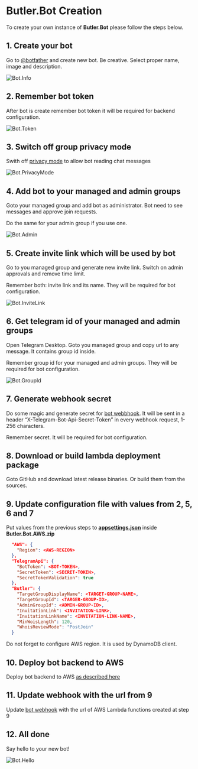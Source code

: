 # Butler.Bot Creation

To create your own instance of **Butler.Bot** please follow the steps below. 

## 1. Create your bot
Go to [@botfather](https://t.me/botfather) and create new bot. Be creative. Select proper name, image and description.

![Bot.Info](Images/Bot.Info.png)

## 2. Remember bot token
After bot is create remember bot token it will be required for backend configuration.

![Bot.Token](Images/Bot.Token.png)

## 3. Switch off group privacy mode

Swith off [privacy mode](https://core.telegram.org/bots/features#privacy-mode) to allow bot reading chat messages

![Bot.PrivacyMode](Images/Bot.PrivacyMode.png)

## 4. Add bot to your managed and admin groups
Goto your managed group and add bot as administrator. Bot need to see messages and approve join requests.

Do the same for your admin group if you use one.

![Bot.Admin](Images/Bot.Admin.png)

## 5. Create invite link which will be used by bot
Go to you managed group and generate new invite link. Switch on admin approvals and remove time limit.

Remember both: invite link and its name. They will be required for bot configuration.

![Bot.InviteLink](Images/Bot.InviteLink.png)

## 6. Get telegram id of your managed and admin groups

Open Telegram Desktop. Goto you managed group and copy url to any message. It contains group id inside.

Remember group id for your managed and admin groups. They will be required for bot configuration.

![Bot.GroupId](Images/Bot.GroupId.png)

## 7. Generate webhook secret

Do some magic and generate secret for [bot webbhook](https://core.telegram.org/bots/api#setwebhook). It will be sent in a header “X-Telegram-Bot-Api-Secret-Token” in every webhook request, 1-256 characters.

Remember secret. It will be required for bot configuration.

## 8. Download or build lambda deployment package

Goto GitHub and download latest release binaries. Or build them from the sources. 

## 9. Update configuration file with values from 2, 5, 6 and 7

Put values from the previous steps to **[appsettings.json](Configuration.md)** inside **Butler.Bot.AWS.zip**
```json
  "AWS": {
    "Region": <AWS-REGION>
  },
  "TelegramApi": {
    "BotToken": <BOT-TOKEN>,
    "SecretToken": <SECRET-TOKEN>,
    "SecretTokenValidation": true
  },
  "Butler": {
    "TargetGroupDisplayName": <TARGET-GROUP-NAME>,
    "TargetGroupId": <TARGER-GROUP-ID>,
    "AdminGroupId": <ADMIN-GROUP-ID>,
    "InvitationLink": <INVITATION-LINK>,
    "InvitationLinkName": <INVITATION-LINK-NAME>,
    "MinWoisLength": 120,
    "WhoisReviewMode": "PostJoin"
  }
```

Do not forget to configure AWS region. It is used by DynamoDB client.

## 10. Deploy bot backend to AWS

Deploy bot backend to AWS [as described here](AwsDeployment.md)

## 11. Update webhook with the url from 9

Update [bot webhook](/WebHook.md) with the url of AWS Lambda functions created at step 9

## 12. All done

Say hello to your new bot!

![Bot.Hello](Images/Bot.Hello.png)
